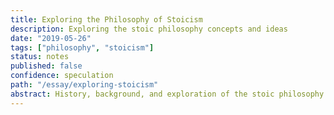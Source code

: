 ```yaml
---
title: Exploring the Philosophy of Stoicism
description: Exploring the stoic philosophy concepts and ideas
date: "2019-05-26"
tags: ["philosophy", "stoicism"]
status: notes
published: false
confidence: speculation
path: "/essay/exploring-stoicism"
abstract: History, background, and exploration of the stoic philosophy
---
```

